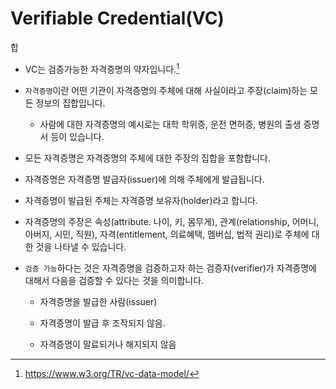 # Verifiable Credential(VC)

합

- VC는 검증가능한 자격증명의 약자입니다.[^1]

- `자격증명`이란 어떤 기관이 자격증명의 주체에 대해 사실이라고 주장(claim)하는 모든 정보의 집합입니다.

  - 사람에 대한 자격증명의 예시로는 대학 학위증, 운전 면허증, 병원의 출생 증명서 등이 있습니다.

- 모든 자격증명은 자격증명의 주체에 대한 주장의 집합을 포함합니다.

- 자격증명은 자격증명 발급자(issuer)에 의해 주체에게 발급됩니다.

- 자격증명이 발급된 주체는 자격증명 보유자(holder)라고 합니다.

- 자격증명의 주장은 속성(attribute. 나이, 키, 몸무게), 관계(relationship, 어머니, 아버지, 시민, 직원), 자격(entitlement, 의료혜택, 멤버십, 법적 권리)로 주체에 대한 것을 나타낼 수 있습니다.

- `검증 가능`하다는 것은 자격증명을 검증하고자 하는 검증자(verifier)가 자격증명에 대해서 다음을 검증할 수 있다는 것을 의미합니다.

  - 자격증명을 발급한 사람(issuer)

  - 자격증명이 발급 후 조작되지 않음.

  - 자격증명이 말료되거나 해지되지 않음

[^1]: https://www.w3.org/TR/vc-data-model/
